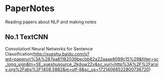 # PaperNotes
Reading papers about NLP and making notes
## No.1 TextCNN 
Convolutionl Neural Networks for Sentence Classification(http://xueshu.baidu.com/s?wd=paperuri%3A%287ea81182039becbb82a22aaae8099c15%29&filter=sc_long_sign&tn=SE_xueshusource_2kduw22v&sc_vurl=http%3A%2F%2Farxiv.org%2Fabs%2F1408.5882&ie=utf-8&sc_us=17214068522800736720)
